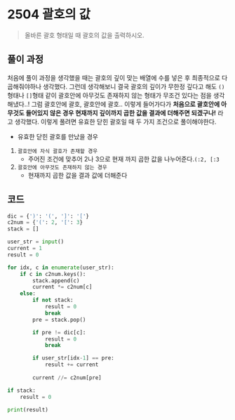 # 2504 괄호의 값

> 올바른 괄호 형태일 때 괄호의 값을 출력하시오.

## 풀이 과정

처음에 풀이 과정을 생각했을 때는 괄호의 깊이 맞는 배열에 수를 넣은 후 최종적으로 다 곱해줘야하나 생각했다.
그런데 생각해보니 결국 괄호의 깊이가 무한정 깊다고 해도 `()`형태나 `[]`형태 같이 괄호안에 아무것도 존재하지 않는 형태가 무조건 있다는 점을 생각해냈다..!
그럼 괄호안에 괄호, 괄호안에 괄호.. 이렇게 들어가다가 **처음으로 괄호안에 아무것도 들어있지 않은 경우 현재까지 깊이까지 곱한 값을 결과에 더해주면 되겠구나!** 라고 생각했다.
이렇게 풀려면 유효한 닫힌 괄호일 때 두 가지 조건으로 풀이해야한다.

- 유효한 닫힌 괄호를 만났을 경우

1. `괄호안에 자식 괄호가 존재할 경우`
   - 주어진 조건에 맞추어 2나 3으로 현재 까지 곱한 값을 나누어준다.`(:2, [:3`
2. `괄호안에 아무것도 존재하지 않는 경우`
   - 현재까지 곱한 값을 결과 값에 더해준다



## 코드

```python
dic = {')': '(', ']': '['}
c2num = {'(': 2, '[': 3}
stack = []

user_str = input()
current = 1
result = 0

for idx, c in enumerate(user_str):
    if c in c2num.keys():
        stack.append(c)
        current *= c2num[c]
    else:
        if not stack:
            result = 0
            break
        pre = stack.pop()

        if pre != dic[c]:
            result = 0
            break

        if user_str[idx-1] == pre:
            result += current
        
        current //= c2num[pre]

if stack:
    result = 0
    
print(result)
```

